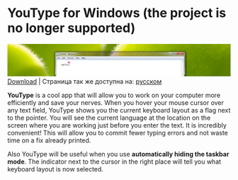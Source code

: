 # YouType for Windows (the project is no longer supported)
![77b0a01cefcd12c9354c7a5d465668e6_gallery.jpg](Screenshot1.png)
[Download](https://github.com/freefelt/YouType/raw/main/Windows/YouTypeSetup.zip)  |  Страница так же доступна на: [русском](README-rus.md)

**YouType** is a cool app that will allow you to work on your computer more efficiently and save your nerves. When you hover your mouse cursor over any text field, YouType shows you the current keyboard layout as a flag next to the pointer. You will see the current language at the location on the screen where you are working just before you enter the text. It is incredibly convenient! This will allow you to commit fewer typing errors and not waste time on a fix already printed.

Also YouType will be useful when you use **automatically hiding the taskbar mode**. The indicator next to the cursor in the right place will tell you what keyboard layout is now selected.
